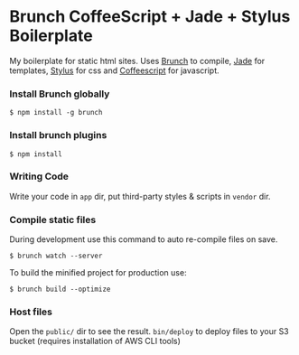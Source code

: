 Brunch CoffeeScript + Jade + Stylus Boilerplate
==========================

My boilerplate for static html sites. Uses [Brunch](http://brunch.io) to compile, [Jade](http://jade-lang.com/) for templates, [Stylus](http://learnboost.github.io/stylus/) for css and [Coffeescript](http://coffeescript.org/) for javascript.


### Install Brunch globally
```shell
$ npm install -g brunch
```

### Install brunch plugins
```shell
$ npm install
```

### Writing Code
Write your code in `app` dir,
put third-party styles & scripts in `vendor` dir.


### Compile static files
During development use this command to auto re-compile files on save.
```shell
$ brunch watch --server
```
To build the minified project for production use:
```shell
$ brunch build --optimize
```

### Host files
Open the `public/` dir to see the result.
`bin/deploy` to deploy files to your S3 bucket (requires installation of AWS CLI tools)